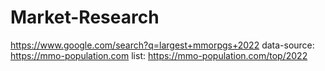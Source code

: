 # Market-Research
https://www.google.com/search?q=largest+mmorpgs+2022 data-source: https://mmo-population.com list: https://mmo-population.com/top/2022
